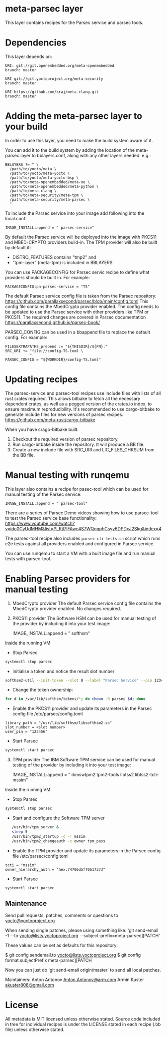 meta-parsec layer
==============

This layer contains recipes for the Parsec service and parsec tools.

Dependencies
============

This layer depends on:

    URI: git://git.openembedded.org/meta-openembedded
    branch: master

    URI git://git.yoctoproject.org/meta-security
    branch: master

    URI https://github.com/kraj/meta-clang.git
    branch: master

Adding the meta-parsec layer to your build
==========================================

In order to use this layer, you need to make the build system aware of it.

You can add it to the build system by adding the
location of the meta-parsec layer to bblayers.conf, along with any
other layers needed. e.g.:

    BBLAYERS ?= " \
      /path/to/yocto/meta \
      /path/to/yocto/meta-yocto \
      /path/to/yocto/meta-yocto-bsp \
      /path/to/meta-openembedded/meta-oe \
      /path/to/meta-openembedded/meta-python \
      /path/to/meta-clang \
      /path/to/meta-security/meta-tpm \
      /path/to/meta-security/meta-parsec \
      "

To include the Parsec service into your image add following into the
local.conf:

    IMAGE_INSTALL:append = " parsec-service"

  By default the Parsec service will be deployed into the image with
PKCS11 and MBED-CRYPTO providers build-in.
  The TPM provider will also be built by default if:
- DISTRO_FEATURES contains "tmp2" and
- "tpm-layer" (meta-tpm) is included in BBLAYERS


You can use PACKAGECONFIG for Parsec servic recipe to define
what providers should be built in. For example:

    PACKAGECONFIG:pn-parsec-service = "TS"


The default Parsec service config file is taken from the Parsec repository:
https://github.com/parallaxsecond/parsec/blob/main/config.toml
This config file contains the MbedCrypto provider enabled.
The config needs to be updated to use the Parsec service
with other providers like TPM or PKCS11. The required changes are
covered in Parsec documentation https://parallaxsecond.github.io/parsec-book/

  PARSEC_CONFIG can be used in a bbappend file to replace the default config.
For example:

```
FILESEXTRAPATHS_prepend := "${THISDIR}/${PN}:"
SRC_URI += "file://config-TS.toml \
           "
PARSEC_CONFIG = "${WORKDIR}/config-TS.toml"
```

Updating recipes
================

  The parsec-service and parsec-tool recipes use include files with lists
of all rust crates required. This allows bitbake to fetch all the necessary
dependent crates, as well as a pegged version of the crates.io index,
to ensure maximum reproducibility.
  It's recommended to use cargo-bitbake to generate include files for new
versions of parsec recipes.
https://github.com/meta-rust/cargo-bitbake

  When you have crago-bitbake built:
1. Checkout the required version of parsec repository.
2. Run cargo-bitbake inside the repository. It will produce a BB file.
3. Create a new include file with SRC_URI and LIC_FILES_CHKSUM from the BB file.

Manual testing with runqemu
===========================

  This layer also contains a recipe for pasec-tool which can be used for
manual testing of the Parsec service:

    IMAGE_INSTALL:append = " parsec-tool"

  There are a series of Parsec Demo videos showing how to use parsec-tool
to test the Parsec service base functionality:
https://www.youtube.com/watch?v=ido0CyUdMHM&list=PLKjl7IFAwc4S7WQqqphCsyy6DPDxJ2Skg&index=4

  The parsec-tool recipe also includes `parsec-cli-tests.sh` script
which runs e2e tests against all providers enabled and configured
in Parsec service.

  You can use runqemu to start a VM with a built image file and run
manual tests with parsec-tool.

Enabling Parsec providers for manual testing
============================================

1. MbedCrypto provider
  The default Parsec service config file contains the MbedCrypto provider
enabled. No changes required.

2. PKCS11 provider
  The Software HSM can be used for manual testing of the provider by
including it into your test image:

    IMAGE_INSTALL:append = " softhsm"

Inside the running VM:
- Stop Parsec
```bash
systemctl stop parsec
```
- Initialise a token and notice the result slot number
```bash
softhsm2-util --init-token --slot 0 --label "Parsec Service" --pin 123456 --so-pin 123456
```
- Change the token ownership:
```bash
for d in /var/lib/softhsm/tokens/*; do chown -R parsec $d; done
```
- Enable the PKCS11 provider and update its parameters in the Parsec config file
/etc/parsec/config.toml
```
library_path = "/usr/lib/softhsm/libsofthsm2.so"
slot_number = <slot number>
user_pin = "123456"
```
- Start Parsec
```bash
systemctl start parsec
```

3. TPM provider
  The IBM Software TPM service can be used for manual testing of the provider by
including it into your test image:

    IMAGE_INSTALL:append = " ibmswtpm2 tpm2-tools libtss2 libtss2-tcti-mssim"

Inside the running VM:
- Stop Parsec
```bash
systemctl stop parsec
```
- Start and configure the Software TPM server
```bash
   /usr/bin/tpm_server &
   sleep 5
   /usr/bin/tpm2_startup -c -T mssim
   /usr/bin/tpm2_changeauth -c owner tpm_pass
```
- Enable the TPM provider and update its parameters in the Parsec config file
/etc/parsec/config.toml
```
tcti = "mssim"
owner_hierarchy_auth = "hex:74706d5f70617373"
```
- Start Parsec
```bash
systemctl start parsec
```

Maintenance
-----------

Send pull requests, patches, comments or questions to yocto@yoctoproject.org

When sending single patches, please using something like:
'git send-email -1 --to yocto@lists.yoctoproject.org --subject-prefix=meta-parsec][PATCH'

These values can be set as defaults for this repository:

$ git config sendemail.to yocto@lists.yoctoproject.org
$ git config format.subjectPrefix meta-parsec][PATCH

Now you can just do 'git send-email origin/master' to send all local patches.

Maintainers:    Anton Antonov <Anton.Antonov@arm.com>
                Armin Kuster <akuster808@gmail.com>


License
=======

All metadata is MIT licensed unless otherwise stated. Source code included
in tree for individual recipes is under the LICENSE stated in each recipe
(.bb file) unless otherwise stated.
